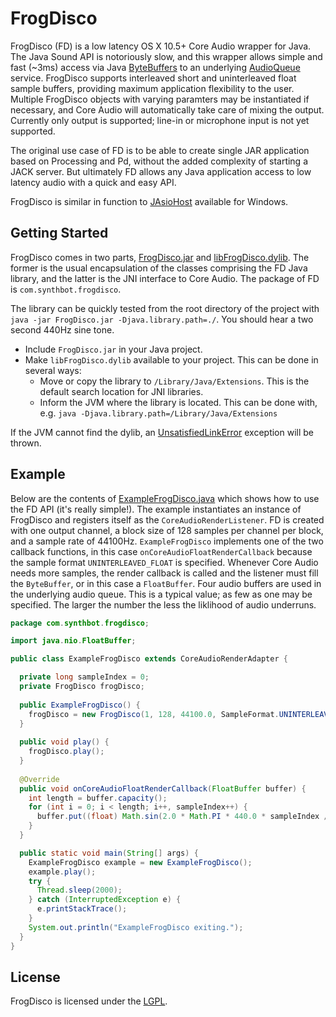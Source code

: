 # FrogDisco

FrogDisco (FD) is a low latency OS X 10.5+ Core Audio wrapper for Java. The Java Sound API is notoriously slow, and this wrapper allows simple and fast (~3ms) access via Java [ByteBuffers](http://docs.oracle.com/javase/1.4.2/docs/api/java/nio/ByteBuffer.html) to an underlying [AudioQueue](http://developer.apple.com/library/mac/#documentation/MusicAudio/Conceptual/AudioQueueProgrammingGuide/Introduction/Introduction.html) service. FrogDisco supports interleaved short and uninterleaved float sample buffers, providing maximum application flexibility to the user. Multiple FrogDisco objects with varying paramters may be instantiated if necessary, and Core Audio will automatically take care of mixing the output. Currently only output is supported; line-in or microphone input is not yet supported.

The original use case of FD is to be able to create single JAR application based on Processing and Pd, without the added complexity of starting a JACK server. But ultimately FD allows any Java application access to low latency audio with a quick and easy API.

FrogDisco is similar in function to [JAsioHost](https://github.com/mhroth/jasiohost) available for Windows.

## Getting Started

FrogDisco comes in two parts, [FrogDisco.jar](https://github.com/mhroth/FrogDisco/blob/master/FrogDisco.jar) and [libFrogDisco.dylib](https://github.com/mhroth/FrogDisco/blob/master/libFrogDisco.dylib). The former is the usual encapsulation of the classes comprising the FD Java library, and the latter is the JNI interface to Core Audio. The package of FD is `com.synthbot.frogdisco`.

The library can be quickly tested from the root directory of the project with `java -jar FrogDisco.jar -Djava.library.path=./`. You should hear a two second 440Hz sine tone.

+ Include `FrogDisco.jar` in your Java project.
+ Make `libFrogDisco.dylib` available to your project. This can be done in several ways:
  + Move or copy the library to `/Library/Java/Extensions`. This is the default search location for JNI libraries.
  + Inform the JVM where the library is located. This can be done with, e.g. `java -Djava.library.path=/Library/Java/Extensions`

If the JVM cannot find the dylib, an [UnsatisfiedLinkError](http://docs.oracle.com/javase/1.4.2/docs/api/java/lang/UnsatisfiedLinkError.html) exception will be thrown.

## Example

Below are the contents of [ExampleFrogDisco.java](https://github.com/mhroth/FrogDisco/blob/master/src/com/synthbot/frogdisco/ExampleFrogDisco.java) which shows how to use the FD API (it's really simple!). The example instantiates an instance of FrogDisco and registers itself as the `CoreAudioRenderListener`. FD is created with one output channel, a block size of 128 samples per channel per block, and a sample rate of 44100Hz. `ExampleFrogDisco` implements one of the two callback functions, in this case `onCoreAudioFloatRenderCallback` because the sample format `UNINTERLEAVED_FLOAT` is specified. Whenever Core Audio needs more samples, the render callback is called and the listener must fill the `ByteBuffer`, or in this case a `FloatBuffer`. Four audio buffers are used in the underlying audio queue. This is a typical value; as few as one may be specified. The larger the number the less the liklihood of audio underruns.

```Java
package com.synthbot.frogdisco;

import java.nio.FloatBuffer;

public class ExampleFrogDisco extends CoreAudioRenderAdapter {

  private long sampleIndex = 0;
  private FrogDisco frogDisco;
  
  public ExampleFrogDisco() {
    frogDisco = new FrogDisco(1, 128, 44100.0, SampleFormat.UNINTERLEAVED_FLOAT, 4, this);
  }
  
  public void play() {
    frogDisco.play();
  }
  
  @Override
  public void onCoreAudioFloatRenderCallback(FloatBuffer buffer) {
    int length = buffer.capacity();
    for (int i = 0; i < length; i++, sampleIndex++) {
      buffer.put((float) Math.sin(2.0 * Math.PI * 440.0 * sampleIndex / 44100.0));
    }
  }

  public static void main(String[] args) {
    ExampleFrogDisco example = new ExampleFrogDisco();
    example.play();
    try {
      Thread.sleep(2000);
    } catch (InterruptedException e) {
      e.printStackTrace();
    }
    System.out.println("ExampleFrogDisco exiting.");
  }
}
```

## License

FrogDisco is licensed under the [LGPL](http://www.gnu.org/licenses/lgpl.html).